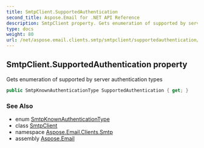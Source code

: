 ```yaml
---
title: SmtpClient.SupportedAuthentication
second_title: Aspose.Email for .NET API Reference
description: SmtpClient property. Gets enumeration of supported by server authentication types
type: docs
weight: 80
url: /net/aspose.email.clients.smtp/smtpclient/supportedauthentication/
---
```

## SmtpClient.SupportedAuthentication property

Gets enumeration of supported by server authentication types

```csharp
public SmtpKnownAuthenticationType SupportedAuthentication { get; }
```

### See Also

* enum [SmtpKnownAuthenticationType](../../smtpknownauthenticationtype/)
* class [SmtpClient](../)
* namespace [Aspose.Email.Clients.Smtp](../../smtpclient/)
* assembly [Aspose.Email](../../../)



